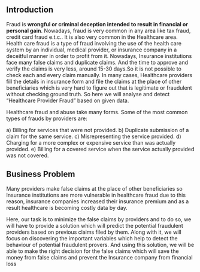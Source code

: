 ## Introduction
Fraud is **wrongful or criminal deception intended to result in financial or personal gain**. Nowadays, fraud is very common in any area like tax fraud,
credit card fraud e.t.c.. It is also very common in the Healthcare area. Health
care fraud is a type of fraud involving the use of the health care system by
an individual, medical provider, or insurance company in a deceitful manner
in order to profit from it. Nowadays, Insurance institutions face many false
claims and duplicate claims. And the time to approve and verify the claims is
very less, around 15-30 days.So it is not possible to check each and every
claim manually. In many cases, Healthcare providers fill the details in
insurance form and file the claims at the place of other beneficiaries which is
very hard to figure out that is legitimate or fraudulent without checking
ground truth. So here we will analyse and detect “Healthcare Provider
Fraud” based on given data.


Healthcare fraud and abuse take many forms. Some of the most common
types of frauds by providers are:


a) Billing for services that were not provided.
b) Duplicate submission of a claim for the same service.
c) Misrepresenting the service provided.
d) Charging for a more complex or expensive service than was actually
provided.
e) Billing for a covered service when the service actually provided was
not covered.

## Business Problem

Many providers make false claims at the place of other beneficiaries so
Insurance institutions are more vulnerable in healthcare fraud due to this
reason, insurance companies increased their insurance premium and as a
result healthcare is becoming costly data by day.


Here, our task is to minimize the false claims by providers and to do so, we
will have to provide a solution which will predict the potential fraudulent
providers based on previous claims filed by them. Along with it, we will focus
on discovering the important variables which help to detect the behaviour of
potential fraudulent provers. And using this solution, we will be able to make
the right decision for the false claims which will save the money from false
claims and prevent the Insurance company from financial loss